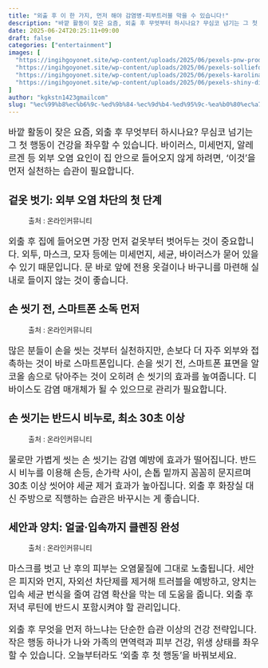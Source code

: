 ```yaml
---
title: "외출 후 이 한 가지, 먼저 해야 감염병·피부트러블 막을 수 있습니다!"
description: "바깥 활동이 잦은 요즘, 외출 후 무엇부터 하시나요? 무심코 넘기는 그 첫 행동이 건강을 좌우할 수 있습니다. 바이러스, 미세먼지, 알레르겐 등 외부 오염 요인이 집 안으로 들어오지 않게 하려면, ‘이것’을 먼저 실천하는 습관이 필요합니다."
date: 2025-06-24T20:25:11+09:00
draft: false
categories: ["entertainment"]
images: [
  "https://ingihgoyonet.site/wp-content/uploads/2025/06/pexels-pnw-prod-9218538-684x1024.jpg"
  "https://ingihgoyonet.site/wp-content/uploads/2025/06/pexels-solliefoto-336948-1024x683.jpg"
  "https://ingihgoyonet.site/wp-content/uploads/2025/06/pexels-karolina-grabowska-5240615-683x1024.jpg"
  "https://ingihgoyonet.site/wp-content/uploads/2025/06/pexels-shiny-diamond-3762460-683x1024.jpg"
]
author: "kgkstn1423gmailcom"
slug: "%ec%99%b8%ec%b6%9c-%ed%9b%84-%ec%9d%b4-%ed%95%9c-%ea%b0%80%ec%a7%80-%eb%a8%bc%ec%a0%80-%ed%95%b4%ec%95%bc-%ea%b0%90%ec%97%bc%eb%b3%91%c2%b7%ed%94%bc%eb%b6%80%ed%8a%b8%eb%9f%ac%eb%b8%94-%eb%a7%89"
---
```


<p style="font-size:18px">바깥 활동이 잦은 요즘, 외출 후 무엇부터 하시나요? 무심코 넘기는 그 첫 행동이 건강을 좌우할 수 있습니다. 바이러스, 미세먼지, 알레르겐 등 외부 오염 요인이 집 안으로 들어오지 않게 하려면, ‘이것’을 먼저 실천하는 습관이 필요합니다.</p> <h2 >겉옷 벗기: 외부 오염 차단의 첫 단계</h2> <figure ><img src="https://ingihgoyonet.site/wp-content/uploads/2025/06/pexels-pnw-prod-9218538-684x1024.jpg" alt="" style="aspect-ratio:16/9;object-fit:cover"/><figcaption >출처 : 온라인커뮤니티</figcaption></figure> <p style="font-size:18px">외출 후 집에 들어오면 가장 먼저 겉옷부터 벗어두는 것이 중요합니다. 외투, 마스크, 모자 등에는 미세먼지, 세균, 바이러스가 묻어 있을 수 있기 때문입니다. 문 바로 앞에 전용 옷걸이나 바구니를 마련해 실내로 들이지 않는 것이 좋습니다.</p> <h2 >손 씻기 전, 스마트폰 소독 먼저</h2> <figure ><img src="https://ingihgoyonet.site/wp-content/uploads/2025/06/pexels-solliefoto-336948-1024x683.jpg" alt="" style="aspect-ratio:16/9;object-fit:cover"/><figcaption >출처 : 온라인커뮤니티</figcaption></figure> <p style="font-size:18px">많은 분들이 손을 씻는 것부터 실천하지만, 손보다 더 자주 외부와 접촉하는 것이 바로 스마트폰입니다. 손을 씻기 전, 스마트폰 표면을 알코올 솜으로 닦아주는 것이 오히려 손 씻기의 효과를 높여줍니다. 디바이스도 감염 매개체가 될 수 있으므로 관리가 필요합니다.</p> <h2 >손 씻기는 반드시 비누로, 최소 30초 이상</h2> <figure ><img src="https://ingihgoyonet.site/wp-content/uploads/2025/06/pexels-karolina-grabowska-5240615-683x1024.jpg" alt="" style="aspect-ratio:16/9;object-fit:cover"/><figcaption >출처 : 온라인커뮤니티</figcaption></figure> <p style="font-size:18px">물로만 가볍게 씻는 손 씻기는 감염 예방에 효과가 떨어집니다. 반드시 비누를 이용해 손등, 손가락 사이, 손톱 밑까지 꼼꼼히 문지르며 30초 이상 씻어야 세균 제거 효과가 높아집니다. 외출 후 화장실 대신 주방으로 직행하는 습관은 바꾸시는 게 좋습니다.</p> <h2 >세안과 양치: 얼굴·입속까지 클렌징 완성</h2> <figure ><img src="https://ingihgoyonet.site/wp-content/uploads/2025/06/pexels-shiny-diamond-3762460-683x1024.jpg" alt="" style="aspect-ratio:16/9;object-fit:cover"/><figcaption >출처 : 온라인커뮤니티</figcaption></figure> <p style="font-size:18px">마스크를 벗고 난 후의 피부는 오염물질에 그대로 노출됩니다. 세안은 피지와 먼지, 자외선 차단제를 제거해 트러블을 예방하고, 양치는 입속 세균 번식을 줄여 감염 확산을 막는 데 도움을 줍니다. 외출 후 저녁 루틴에 반드시 포함시켜야 할 관리입니다.</p> <p style="font-size:18px">외출 후 무엇을 먼저 하느냐는 단순한 습관 이상의 건강 전략입니다. 작은 행동 하나가 나와 가족의 면역력과 피부 건강, 위생 상태를 좌우할 수 있습니다. 오늘부터라도 ‘외출 후 첫 행동’을 바꿔보세요.</p>
